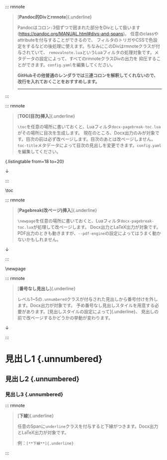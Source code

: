 ::: rmnote

> [**Pandoc的Divとrmnote**]{.underline}
>
> Pandocはコロン`:`3個ずつで囲まれた部分をDivとして扱います(<https://pandoc.org/MANUAL.html#divs-and-spans>)。
> 任意のclassやattributeを付与することができるので、
> フィルタのトリガやCSSで色設定をするなどの後処理に使えます。ちなみにこのDivはrmnoteクラスが付与されていて、
> `removalnote.lua`というLuaフィルタの処理対象です。メタデータの設定によって、すべてのrmnoteクラスDivの出力を
> 抑圧することができます。`config.yaml`を編集してください。
>
> **GitHubその他普通のレンダラでは三連コロンを解釈してくれないので、改行を入れておくことをおすすめします。**
>
> ---

:::

::: rmnote
> [**TOC(目次)挿入**]{.underline}
>
> `\toc`を任意の場所に書いておくと、Luaフィルタ`docx-pagebreak-toc.lua`がその場所に目次を生成します。
> 現在のところ、Docx出力のみが対象です。目次の前は必ず改ページします。目次のあとは改ページしません。
> `toc-title`メタデータによって目次の見出しを変更できます。`config.yaml`を編集してください。

[](markdown/config.yaml){.listingtable from=18 to=20}

&darr;

:::

\toc

::: rmnote

> [**Pagebreak(改ページ)挿入**]{.underline}
>
> `\newpage`を任意の場所に書いておくと、Luaフィルタ`docx-pagebreak-toc.lua`が処理して改ページします。
> Docx出力とLaTeX出力が対象です。PDF出力のときも動きますが、`--pdf-engine`の設定によってはうまく動かないかもしれません。

&darr;

:::

\newpage

::: rmnote

> [**番号なし見出し**]{.underline}
>
> レベル1~5の`.unnumbered`クラスが付与された見出しから番号付けを外します。Docx出力が対象です。
> 予め番号なし見出しスタイルを用意する必要があります。[見出しスタイルの設定によって]{.underline}、
> 見出しの前で改ページするかどうかの挙動が変わります。

&darr;

:::

# 見出し1 {.unnumbered}
## 見出し2 {.unnumbered}
### 見出し3 {.unnumbered}

::: rmnote

> [**下線**]{.underline}
>
> 任意のSpanに`underline`クラスを付与すると下線がつきます。Docx出力とLaTeX出力が対象です。
>
> 例：`[**下線**]{.underline}`

:::
